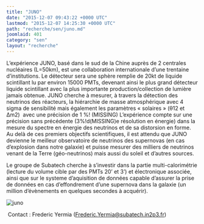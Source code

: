 ```yaml
---
title: "JUNO"
date: "2015-12-07 09:43:22 +0000 UTC"
lastmod: "2015-12-07 14:25:30 +0000 UTC"
path: "recherche/sen/juno.md"
joomlaid: 401
category: "sen"
layout: "recherche"
---
```

L’expérience JUNO, basé dans le sud de la Chine auprès de 2 centrales nucléaires (L=50km), est une collaboration internationale d’une trentaine d’institutions. Le détecteur sera une sphère remplie de 20kt de liquide scintillant lu par environ 15000 PMTs, devenant ainsi le plus grand détecteur liquide scintillant avec la plus importante production/collection de lumière jamais obtenue. JUNO cherche à mesurer, à travers la détection des neutrinos des réacteurs, la hiérarchie de masse atmosphérique avec 4 sigma de sensibilité mais également les paramètres « solaires » (θ12 et Δm2)  avec une précision de 1 %! (MISSING) L’expérience compte sur une précision sans précédente (3%!d(MISSING)e résolution en énergie) dans la mesure du spectre en énergie des neutrinos et de sa distorsion en forme. Au delà de ces premiers objectifs scientifiques, il est attendu que JUNO devienne le meilleur observatoire de neutrinos des supernovas (en cas d’explosion dans notre galaxie) et puisse mesurer des milliers de neutrinos venant de la Terre (géo-neutrinos) mais aussi du soleil et d’autres sources.

Le groupe de Subatech cherche à s’investir dans la partie multi-calorimétrie (lecture du volume cible par des PMTs 20’ et 3’) et électronique associée, ainsi que sur le systeme d’aquisition de données capable d’assurer la prise de données en cas d’effondrement d’une supernova dans la galaxie (un million d’évènements en quelques secondes à acquérir).

![juno](images/Recherche/Erdre/Juno/juno.png)

 Contact : Frederic Yermia ([Frederic.Yermia@subatech.in2p3.fr](mailto:yermia@subatech.in2p3.fr))
